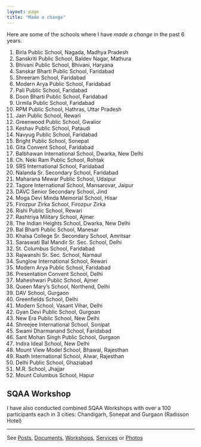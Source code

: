 ```yaml
---
layout: page
title: "Made a change"
---
```


Here are some of the schools where I have *made a change* in the past 6 years.

1. Birla Public School, Nagada, Madhya Pradesh
2. Sanskriti Public School, Baldev Nagar, Mathura
3. Bhivani Public School, Bhivani, Haryana
4. Sanskar Bharti Public School, Faridabad
5. Shreeram School, Faridabad
6. Modern Arya Public School, Faridabad
7. Pali Public School, Faridabad
8. Doon Bharti Public School, Faridabad
9. Urmila Public School, Faridabad
10. RPM Public School, Hathras, Uttar Pradesh
11. Jain Public School, Rewari
12. Greenwood Public School, Gwalior
13. Keshav Public School, Pataudi
14. Navyug Public School, Faridabad
15. Bright Public School, Sonepat
16. Gita Convent School, Faridabad
17. Balbhawan International School, Dwarka, New Delhi
18. Ch. Neki Ram Public School, Rohtak
19. SRS International School, Faridabad
20. Nalanda Sr. Secondary School, Faridabad
21. Maharana Mewar Public School, Udaipur
22. Tagore International School, Mansarovar, Jaipur
23. DAVC Senior Secondary School, Jind
24. Moga Devi Minda Memorial School, Hisar
25. Firozpur Zirka School, Firozpur Zirka
26. Rishi Public School, Rewari
27. Rashtriya Military School, Ajmer
28. The Indian Heights School, Dwarka, New Delhi
29. Bal Bharti Public School, Manesar
30. Khalsa College Sr. Secondary School, Amritsar
31. Saraswati Bal Mandir Sr. Sec. School, Delhi
32. St. Columbus School, Faridabad
33. Rajwanshi Sr. Sec. School, Narnaul
34. Sunglow International School, Rewari
35. Modern Arya Public School, Faridabad
36. Presentation Convent School, Delhi
37. Maheshwari Public School, Ajmer
38. Queen Mary’s School, Northend, Delhi
39. DAV School, Gurgaon
40. Greenfields School, Delhi
41. Modern School, Vasant Vihar, Delhi
42. Gyan Devi Public School, Gurgoan
43. New Era Public School, New Delhi
44. Shreejee International School, Sonipat
45. Swami Dharmanand School, Faridabad
46. Sant Mohan Singh Public School, Gurgaon
47. Indira Ideal School, New Delhi
48. Mount View Model School, Bhawal, Rajesthan
49. Raath International School, Alwar, Rajesthan
50. Delhi Public School, Ghaziabad
51. M.R. School, Jhajjar
52. Mount Columbus School, Hapur


SQAA Workshop
-------------
I have also conducted combined SQAA Workshops with over a 100 participants each in 3 cities: Chandigarh, Sonepat and Gurgaon (Radisson Hotel)

---
See [Posts](/#posts), [Documents](/documents), [Workshops](/workshops),
[Services](/services) or [Photos](/galleries)
